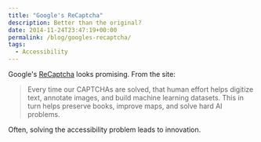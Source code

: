 ```yaml
---
title: "Google's ReCaptcha"
description: Better than the original?
date: 2014-11-24T23:47:19+00:00
permalink: /blog/googles-recaptcha/
tags:
  - Accessibility
---
```


Google's [ReCaptcha](https://www.google.com/recaptcha/intro/index.html) looks promising. From the site:

> Every time our CAPTCHAs are solved, that human effort helps digitize text, annotate images, and build machine learning datasets. This in turn helps preserve books, improve maps, and solve hard AI problems.

Often, solving the accessibility problem leads to innovation.
